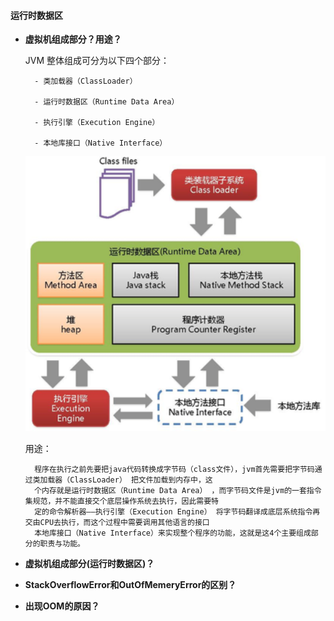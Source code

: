 #### 运行时数据区

- **虚拟机组成部分？用途？**
	
	JVM 整体组成可分为以下四个部分：
	
		- 类加载器（ClassLoader）
		
		- 运行时数据区（Runtime Data Area）
		
		- 执行引擎（Execution Engine）
		
		- 本地库接口（Native Interface）
		
	![图片加载失败](/Knowledge/其他文件/jvm1.png)
	
	用途：
	
		程序在执行之前先要把java代码转换成字节码（class文件），jvm首先需要把字节码通过类加载器（ClassLoader） 把文件加载到内存中，这
		个内存就是运行时数据区（Runtime Data Area） ，而字节码文件是jvm的一套指令集规范，并不能直接交个底层操作系统去执行，因此需要特
		定的命令解析器——执行引擎（Execution Engine） 将字节码翻译成底层系统指令再交由CPU去执行，而这个过程中需要调用其他语言的接口 
		本地库接口（Native Interface）来实现整个程序的功能，这就是这4个主要组成部分的职责与功能。
        
        
- **虚拟机组成部分(运行时数据区)？**

- **StackOverflowError和OutOfMemeryError的区别？**

- **出现OOM的原因？**